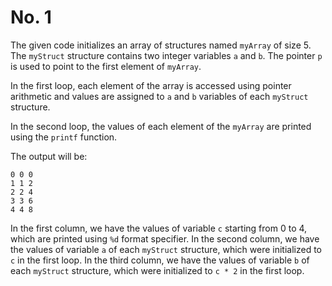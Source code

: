# No. 1

The given code initializes an array of structures named `myArray` of size 5. The `myStruct` structure contains two integer variables `a` and `b`. The pointer `p` is used to point to the first element of `myArray`.

In the first loop, each element of the array is accessed using pointer arithmetic and values are assigned to `a` and `b` variables of each `myStruct` structure.

In the second loop, the values of each element of the `myArray` are printed using the `printf` function.

The output will be:

``` Expected output.
0 0 0
1 1 2
2 2 4
3 3 6
4 4 8
```

In the first column, we have the values of variable `c` starting from 0 to 4, which are printed using `%d` format specifier. In the second column, we have the values of variable `a` of each `myStruct` structure, which were initialized to `c` in the first loop. In the third column, we have the values of variable `b` of each `myStruct` structure, which were initialized to `c * 2` in the first loop.
